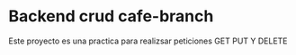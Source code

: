 # Backend crud cafe-branch
 Este proyecto es una practica para realizsar peticiones GET PUT Y DELETE